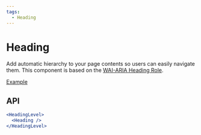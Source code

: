 ```yaml
---
tags:
  - Heading
---
```


# Heading

<div data-description>

Add automatic hierarchy to your page contents so users can easily navigate them. This component is based on the <a href="https://w3c.github.io/aria/#heading">WAI-ARIA Heading Role</a>.

</div>

<div data-tags></div>

<a href="../examples/heading/index.tsx" data-playground>Example</a>

## API

```jsx
<HeadingLevel>
  <Heading />
</HeadingLevel>
```
